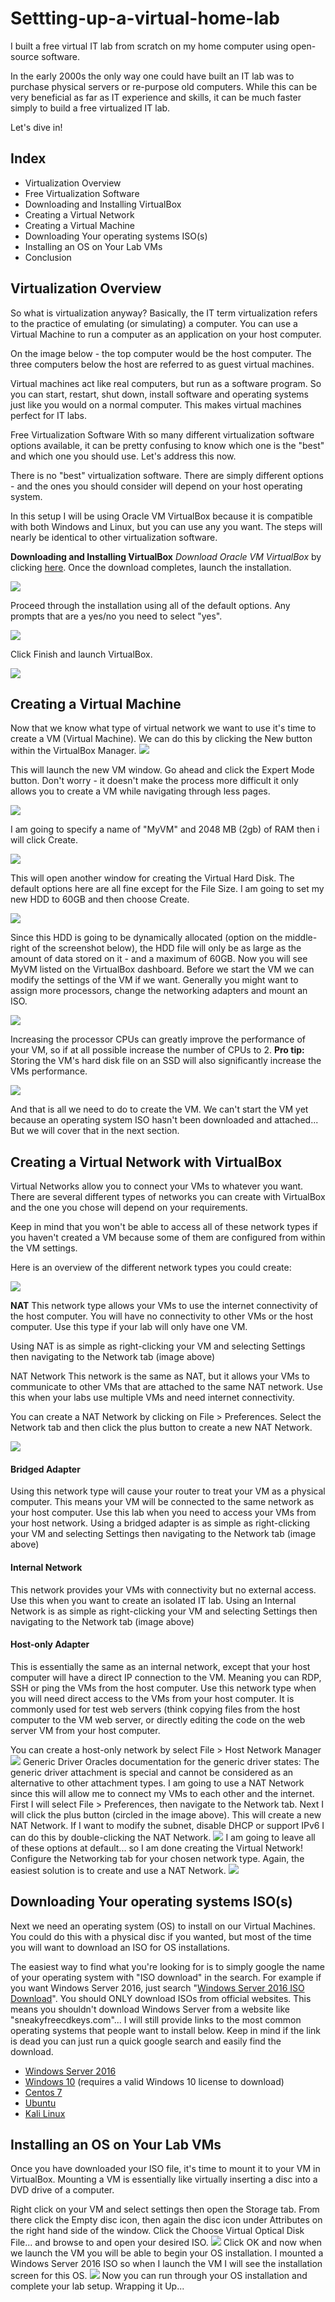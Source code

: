 # Settting-up-a-virtual-home-lab

I built a free virtual IT lab from scratch on my home computer using open-source software.
 
In the early 2000s the only way one could have built an IT lab was to purchase physical servers or re-purpose old computers. While this can be very beneficial as far as IT experience and skills, it can be much faster simply to build a free virtualized IT lab.
 
Let's dive in!

<h2>Index</h2>
<ul>
  <li>Virtualization Overview</li>
  <li>Free Virtualization Software</li>
  <li>Downloading and Installing VirtualBox</li>
  <li>Creating a Virtual Network</li>
  <li>Creating a Virtual Machine</li>
  <li>Downloading Your operating systems ISO(s)</li>
  <li>Installing an OS on Your Lab VMs</li>
  <li>Conclusion</li> 
</ul>


<h2>Virtualization Overview</h2>
So what is virtualization anyway? Basically, the IT term virtualization refers to the practice of emulating (or simulating) a computer. You can use a Virtual Machine to run a computer as an application on your host computer.
 
On the image below - the top computer would be the host computer. The three computers below the host are referred to as guest virtual machines.
 
Virtual machines act like real computers, but run as a software program. So you can start, restart, shut down, install software and operating systems just like you would on a normal computer.
This makes virtual machines perfect for IT labs.

Free Virtualization Software
With so many different virtualization software options available, it can be pretty confusing to know which one is the "best" and which one you should use. Let's address this now.
 
There is no "best" virtualization software. There are simply different options - and the ones you should consider will depend on your host operating system.
 
In this setup I will be using Oracle VM VirtualBox because it is compatible with both Windows and Linux, but you can use any you want. The steps will nearly be identical to other virtualization software. 

 
<b>Downloading and Installing VirtualBox</b>
<i>Download Oracle VM VirtualBox</i> by clicking [here](https://www.oracle.com/uk/virtualization/technologies/vm/downloads/virtualbox-downloads.html). Once the download completes, launch the installation.

<img src="Folder/VirtualBox-Install.jpg"> 

Proceed through the installation using all of the default options. Any prompts that are a yes/no you need to select "yes".

<img src="Folder/VirtualBox-Complete.jpg">
 
Click Finish and launch VirtualBox.

<img src="Folder/VirtualBox-Dashboard.jpg">

<h2>Creating a Virtual Machine</h2>
Now that we know what type of virtual network we want to use it's time to create a VM (Virtual Machine). We can do this by clicking the New button within the VirtualBox Manager.

<img src="Folder/New.jpg">
 
This will launch the new VM window. Go ahead and click the Expert Mode button. Don't worry - it doesn't make the process more difficult it only allows you to create a VM while navigating through less pages.

<img src="Folder/New-VM.jpg">
 
I am going to specify a name of "MyVM" and 2048 MB (2gb) of RAM then i will click Create.

<img src="Folder/New-Vm2.jpg">
 
This will open another window for creating the Virtual Hard Disk. The default options here are all fine except for the File Size. I am going to set my new HDD to 60GB and then choose Create.

<img src="Folder/New-VM-HDD.jpg">
 
Since this HDD is going to be dynamically allocated (option on the middle-right of the screenshot below), the HDD file will only be as large as the amount of data stored on it - and a maximum of 60GB.
Now you will see MyVM listed on the VirtualBox dashboard. Before we start the VM we can modify the settings of the VM if we want. Generally you might want to assign more processors, change the networking adapters and mount an ISO.

<img src="Folder/VM-Settings.jpg">
 
Increasing the processor CPUs can greatly improve the performance of your VM, so if at all possible increase the number of CPUs to 2.
<b>Pro tip:</b> Storing the VM's hard disk file on an SSD will also significantly increase the VMs performance.

<img src="Folder/CPUs.jpg">
 
And that is all we need to do to create the VM. We can't start the VM yet because an operating system ISO hasn't been downloaded and attached... But we will cover that in the next section.

<h2>Creating a Virtual Network with VirtualBox</h2>
Virtual Networks allow you to connect your VMs to whatever you want. There are several different types of networks you can create with VirtualBox and the one you chose will depend on your requirements.
 
Keep in mind that you won't be able to access all of these network types if you haven't created a VM because some of them are configured from within the VM settings.
 
Here is an overview of the different network types you could create:

<img src="Folder/VirtualBox-VM-Adapter-Types.jpg">

<b>NAT</b>
This network type allows your VMs to use the internet connectivity of the host computer. You will have no connectivity to other VMs or the host computer. Use this type if your lab will only have one VM.
 
Using NAT is as simple as right-clicking your VM and selecting Settings then navigating to the Network tab (image above)

NAT Network
This network is the same as NAT, but it allows your VMs to communicate to other VMs that are attached to the same NAT network. Use this when your labs use multiple VMs and need internet connectivity.
 
You can create a NAT Network by clicking on File > Preferences. Select the Network tab and then click the plus button to create a new NAT Network.

<img src="Folder/NAT-Network.jpg">

<h4>Bridged Adapter</h4>
Using this network type will cause your router to treat your VM as a physical computer. This means your VM will be connected to the same network as your host computer. Use this lab when you need to access your VMs from your host network.
Using a bridged adapter is as simple as right-clicking your VM and selecting Settings then navigating to the Network tab (image above)
<h4>Internal Network</h4>
This network provides your VMs with connectivity but no external access. Use this when you want to create an isolated IT lab.
Using an Internal Network is as simple as right-clicking your VM and selecting Settings then navigating to the Network tab (image above)
<h4>Host-only Adapter</h4>
This is essentially the same as an internal network, except that your host computer will have a direct IP connection to the VM. Meaning you can RDP, SSH or ping the VMs from the host computer. Use this network type when you will need direct access to the VMs from your host computer. It is commonly used for test web servers (think copying files from the host computer to the VM web server, or directly editing the code on the web server VM from your host computer.
 
You can create a host-only network by select File > Host Network Manager
 <img src="Folder/Host-Only-Network-Adapters.jpg">
Generic Driver
Oracles documentation for the generic driver states:
The generic driver attachment is special and cannot be considered as an alternative to other attachment types.
I am going to use a NAT Network since this will allow me to connect my VMs to each other and the internet. 
First I will select File > Preferences, then navigate to the Network tab. Next I will click the plus button (circled in the image above).
This will create a new NAT Network. If I want to modify the subnet, disable DHCP or support IPv6 I can do this by double-clicking the NAT Network.
 <img src="Folder/NAT-Network-2.jpg">
I am going to leave all of these options at default... so I am done creating the Virtual Network!
Configure the Networking tab for your chosen network type. Again, the easiest solution is to create and use a NAT Network.
<img src="Folder/VM-Network.jpg">
 
<h2>Downloading Your operating systems ISO(s)</h2>
Next we need an operating system (OS) to install on our Virtual Machines. You could do this with a physical disc if you wanted, but most of the time you will want to download an ISO for OS installations.
 
The easiest way to find what you're looking for is to simply google the name of your operating system with "ISO download" in the search.  For example if you want Windows Server 2016, just search 
"[Windows Server 2016 ISO Download](https://www.microsoft.com/en-us/evalcenter/download-windows-server-2016)".
You should ONLY download ISOs from official websites. This means you shouldn't download Windows Server from a website like "sneakyfreecdkeys.com"...
I will still provide links to the most common operating systems that people want to install below. Keep in mind if the link is dead you can just run a quick google search and easily find the download.
- [Windows Server 2016](https://www.microsoft.com/en-us/evalcenter/download-windows-server-2016)
- [Windows 10](https://www.microsoft.com/en-gb/software-download/windows10) (requires a valid Windows 10 license to download)
- [Centos 7](https://www.centos.org/download/)
- [Ubuntu](https://ubuntu.com/download/desktop)
- [Kali Linux](https://www.kali.org/get-kali/#kali-platforms)
<h2>Installing an OS on Your Lab VMs</h2>
Once you have downloaded your ISO file, it's time to mount it to your VM in VirtualBox. Mounting a VM is essentially like virtually inserting a disc into a DVD drive of a computer.
 
Right click on your VM and select settings then open the Storage tab. From there click the Empty disc icon, then again the disc icon under Attributes on the right hand side of the window. Click the Choose Virtual Optical Disk File... and browse to and open your desired ISO.
 <img src="Folder/Attach-an-ISO.jpg">
Click OK and now when we launch the VM you will be able to begin your OS installation.
I mounted a Windows Server 2016 ISO so when I launch the VM I will see the installation screen for this OS.
 <img src="Folder/Windows-Server-2016-Install-2.jpg">
Now you can run through your OS installation and complete your lab setup.
Wrapping it Up...

